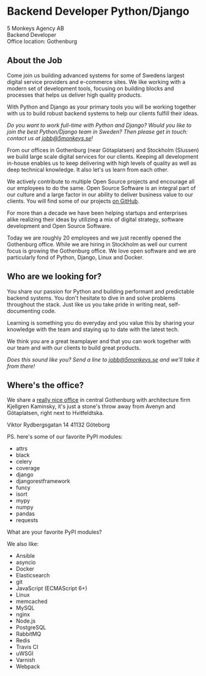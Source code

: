 # Backend Developer Python/Django

5 Monkeys Agency AB  
Backend Developer  
Office location: Gothenburg

## About the Job

Come join us building advanced systems for some of Swedens largest digital
service providers and e-commerce sites. We like working with a modern set of
development tools, focusing on building blocks and processes that helps us
deliver high quality products.

With Python and Django as your primary tools you will be working together with
us to build robust backend systems to help our clients fulfill their ideas.

*Do you want to work full-time with Python and Django? Would you like to join
the best Python/Django team in Sweden? Then please get in touch: contact us at
jobb@5monkeys.se!*

From our offices in Gothenburg (near Götaplatsen) and Stockholm (Slussen) we
build large scale digital services for our clients. Keeping all development
in-house enables us to keep delivering with high levels of quality as well as
deep technical knowledge. It also let's us learn from each other.

We actively contribute to multiple Open Source projects and encourage all our
employees to do the same. Open Source Software is an integral part of our
culture and a large factor in our ability to deliver business value to our
clients. You will find some of our projects [on GitHub][gh-org].

[gh-org]: https://github.com/5monkeys

For more than a decade we have been helping startups and enterprises alike
realizing their ideas by utilizing a mix of digital strategy, software
development and Open Source Software.

Today we are roughly 20 employees and we just recently opened the Gothenburg
office. While we are hiring in Stockholm as well our current focus is growing
the Gothenburg office. We love open software and we are particularly fond of
Python, Django, Linux and Docker.

## Who are we looking for?

You share our passion for Python and building performant and predictable
backend systems. You don't hesitate to dive in and solve problems throughout
the stack. Just like us you take pride in writing neat, self-documenting code.

Learning is something you do everyday and you value this by sharing your
knowledge with the team and staying up to date with the latest tech.

We think you are a great teamplayer and that you can work together with our
team and with our clients to build great products.

*Does this sound like you? Send a line to jobb@5monkeys.se and we'll take it
from there!*

## Where's the office?

We share a [really nice office] in central Gothenburg with architecture firm
Kjellgren Kaminsky, it's just a stone's throw away from Avenyn and Götaplatsen,
right next to Hvitfeldtska.

Viktor Rydbergsgatan 14
41132 Göteborg

[really nice office]: https://www.kjellgrenkaminsky.se/projekt/kjellgren-kaminsky-hq/

PS. here's some of our favorite PyPI modules:

* attrs
* black
* celery
* coverage
* django
* djangorestframework
* funcy
* isort
* mypy
* numpy
* pandas
* requests

What are your favorite PyPI modules?

We also like:

* Ansible
* asyncio
* Docker
* Elasticsearch
* git
* JavaScript (ECMAScript 6+)
* Linux
* memcached
* MySQL
* nginx
* Node.js
* PostgreSQL
* RabbitMQ
* Redis
* Travis CI
* uWSGI
* Varnish
* Webpack

